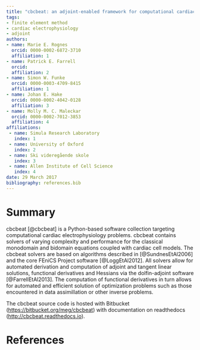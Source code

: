 ```yaml
---
title: "cbcbeat: an adjoint-enabled framework for computational cardiac electrophysiology" 
tags:
- finite element method
- cardiac electrophysiology
- adjoint
authors:
- name: Marie E. Rognes 
  orcid: 0000-0002-6872-3710
  affiliation: 1
- name: Patrick E. Farrell
  orcid: 
  affiliation: 2
- name: Simon W. Funke
  orcid: 0000-0003-4709-8415
  affiliation: 1
- name: Johan E. Hake
  orcid: 0000-0002-4042-0128
  affiliation: 3
- name: Molly M. C. Maleckar
  orcid: 0000-0002-7012-3853
  affiliation: 4
affiliations:
 - name: Simula Research Laboratory
   index: 1
 - name: University of Oxford
   index: 2
 - name: Ski videregående skole
   index: 3
 - name: Allen Institute of Cell Science
   index: 4
date: 29 March 2017
bibliography: references.bib
---
```


# Summary

cbcbeat [@cbcbeat] is a Python-based software collection targeting
computational cardiac electrophysiology problems. cbcbeat contains
solvers of varying complexity and performance for the classical
monodomain and bidomain equations coupled with cardiac cell
models. The cbcbeat solvers are based on algorithms described in
[@SundnesEtAl2006] and the core FEniCS Project software
[@LoggEtAl2012]. All solvers allow for automated derivation and
computation of adjoint and tangent linear solutions, functional
derivatives and Hessians via the dolfin-adjoint software
[@FarrellEtAl2013]. The computation of functional derivatives in turn
allows for automated and efficient solution of optimization problems
such as those encountered in data assimillation or other inverse
problems.

The cbcbeat source code is hosted with Bitbucket
(https://bitbucket.org/meg/cbcbeat) with documentation on readthedocs
(http://cbcbeat.readthedocs.io).

# References 
